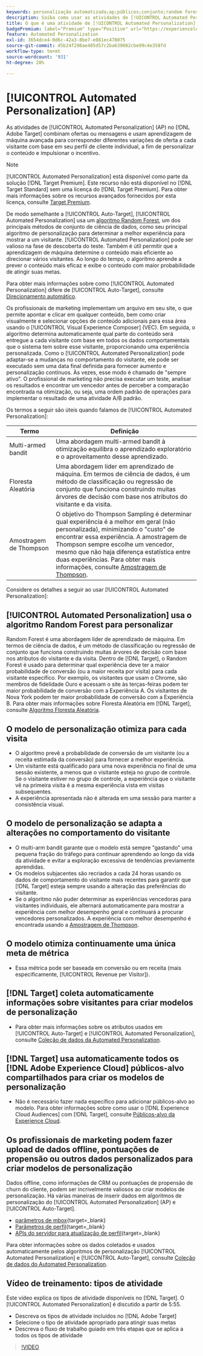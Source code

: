 ```yaml
---
keywords: personalização automatizada;ap;públicos;conjunto;random forest;multi-armed bandit;thompson sampling;ml;aprendizado de máquina
description: Saiba como usar as atividades de [!UICONTROL Automated Personalization] (AP) no  [!DNL Adobe Target] que usam aprendizagem de máquina avançada para corresponder diferentes variações de oferta a cada visitante.
title: O que é uma atividade de [!UICONTROL Automated Personalization] (AP)?
badgePremium: label="Premium" type="Positive" url="https://experienceleague.adobe.com/docs/target/using/introduction/intro.html?lang=en#premium newtab=true" tooltip="Consulte o que está incluído no Target Premium."
feature: Automated Personalization
exl-id: 3654dce4-0d6c-42a3-8be7-e081ec478075
source-git-commit: d5b24f298ae405d57c2ba639082cbe99c4e358fd
workflow-type: tm+mt
source-wordcount: '931'
ht-degree: 28%

---
```


# [!UICONTROL Automated Personalization] (AP)

As atividades de [!UICONTROL Automated Personalization] (AP) no [!DNL Adobe Target] combinam ofertas ou mensagens e usam aprendizagem de máquina avançada para corresponder diferentes variações de oferta a cada visitante com base em seu perfil de cliente individual, a fim de personalizar o conteúdo e impulsionar o incentivo.

>[!NOTE]
>
>[!UICONTROL Automated Personalization] está disponível como parte da solução [!DNL Target Premium]. Este recurso não está disponível no [!DNL Target Standard] sem uma licença do [!DNL Target Premium]. Para obter mais informações sobre os recursos avançados fornecidos por esta licença, consulte [Target Premium](/help/main/c-intro/intro.md#premium).

De modo semelhante a [!UICONTROL Auto-Target], [!UICONTROL Automated Personalization] usa um [algoritmo Random Forest](/help/main/c-activities/t-automated-personalization/algo-random-forest.md), um dos principais métodos de conjunto de ciência de dados, como seu principal algoritmo de personalização para determinar a melhor experiência para mostrar a um visitante. [!UICONTROL Automated Personalization] pode ser valioso na fase de descoberta do teste. Também é útil permitir que a aprendizagem de máquina determine o conteúdo mais eficiente ao direcionar vários visitantes. Ao longo do tempo, o algoritmo aprende a prever o conteúdo mais eficaz e exibe o conteúdo com maior probabilidade de atingir suas metas.

Para obter mais informações sobre como [!UICONTROL Automated Personalization] difere de [!UICONTROL Auto-Target], consulte [Direcionamento automático](/help/main/c-activities/auto-target/auto-target-to-optimize.md#section_BA4D83BE40F14A96BE7CBC7C7CF2A8FB).

Os profissionais de marketing implementam um arquivo em seu site, o que permite apontar e clicar em qualquer conteúdo, bem como criar visualmente e selecionar opções de conteúdo adicionais para essa área usando o [!UICONTROL Visual Experience Composer] (VEC). Em seguida, o algoritmo determina automaticamente qual parte do conteúdo será entregue a cada visitante com base em todos os dados comportamentais que o sistema tem sobre esse visitante, proporcionando uma experiência personalizada. Como o [!UICONTROL Automated Personalization] pode adaptar-se a mudanças no comportamento do visitante, ele pode ser executado sem uma data final definida para fornecer aumento e personalização contínuos. Às vezes, esse modo é chamado de &quot;sempre ativo&quot;. O profissional de marketing não precisa executar um teste, analisar os resultados e encontrar um vencedor antes de perceber a comparação encontrada na otimização, ou seja, uma ordem padrão de operações para implementar o resultado de uma atividade A/B padrão.

Os termos a seguir são úteis quando falamos de [!UICONTROL Automated Personalization]:

| Termo | Definição |
|---|---|
| Multi-armed bandit | Uma abordagem multi-armed bandit à otimização equilibra o aprendizado exploratório e o aproveitamento desse aprendizado. |
| Floresta Aleatória | Uma abordagem líder em aprendizado de máquina. Em termos de ciência de dados, é um método de classificação ou regressão de conjunto que funciona construindo muitas árvores de decisão com base nos atributos do visitante e da visita. |
| Amostragem de Thompson | O objetivo do Thompson Sampling é determinar qual experiência é a melhor em geral (não personalizada), minimizando o &quot;custo&quot; de encontrar essa experiência. A amostragem de Thompson sempre escolhe um vencedor, mesmo que não haja diferença estatística entre duas experiências. Para obter mais informações, consulte [Amostragem de Thompson](https://en.wikipedia.org/wiki/Thompson_sampling). |

Considere os detalhes a seguir ao usar [!UICONTROL Automated Personalization]:

## [!UICONTROL Automated Personalization] usa o algoritmo Random Forest para personalizar

Random Forest é uma abordagem líder de aprendizado de máquina. Em termos de ciência de dados, é um método de classificação ou regressão de conjunto que funciona construindo muitas árvores de decisão com base nos atributos do visitante e da visita. Dentro de [!DNL Target], o Random Forest é usado para determinar qual experiência deve ter a maior probabilidade de conversão (ou a maior receita por visita) para cada visitante específico. Por exemplo, os visitantes que usam o Chrome, são membros de fidelidade Ouro e acessam o site às terças-feiras podem ter maior probabilidade de conversão com a Experiência A. Os visitantes de Nova York podem ter maior probabilidade de conversão com a Experiência B. Para obter mais informações sobre Floresta Aleatória em [!DNL Target], consulte [Algoritmo Floresta Aleatória](/help/main/c-activities/t-automated-personalization/algo-random-forest.md).

## O modelo de personalização otimiza para cada visita

* O algoritmo prevê a probabilidade de conversão de um visitante (ou a receita estimada da conversão) para fornecer a melhor experiência.
* Um visitante está qualificado para uma nova experiência no final de uma sessão existente, a menos que o visitante esteja no grupo de controle. Se o visitante estiver no grupo de controle, a experiência que o visitante vê na primeira visita é a mesma experiência vista em visitas subsequentes.
* A experiência apresentada não é alterada em uma sessão para manter a consistência visual.

## O modelo de personalização se adapta a alterações no comportamento do visitante

* O multi-arm bandit garante que o modelo está sempre &quot;gastando&quot; uma pequena fração do tráfego para continuar aprendendo ao longo da vida da atividade e evitar a exploração excessiva de tendências previamente aprendidas.
* Os modelos subjacentes são recriados a cada 24 horas usando os dados de comportamento do visitante mais recentes para garantir que [!DNL Target] esteja sempre usando a alteração das preferências do visitante.
* Se o algoritmo não puder determinar as experiências vencedoras para visitantes individuais, ele alternará automaticamente para mostrar a experiência com melhor desempenho geral e continuará a procurar vencedores personalizados. A experiência com melhor desempenho é encontrada usando a [Amostragem de Thompson](https://en.wikipedia.org/wiki/Thompson_sampling).

## O modelo otimiza continuamente uma única meta de métrica

* Essa métrica pode ser baseada em conversão ou em receita (mais especificamente, [!UICONTROL Revenue per Visitor]).

## [!DNL Target] coleta automaticamente informações sobre visitantes para criar modelos de personalização

* Para obter mais informações sobre os atributos usados em [!UICONTROL Auto-Target] e [!UICONTROL Automated Personalization], consulte [Coleção de dados da Automated Personalization](/help/main/c-activities/t-automated-personalization/ap-data.md).

## [!DNL Target] usa automaticamente todos os [!DNL Adobe Experience Cloud] públicos-alvo compartilhados para criar os modelos de personalização

* Não é necessário fazer nada específico para adicionar públicos-alvo ao modelo. Para obter informações sobre como usar o [!DNL Experience Cloud Audiences] com [!DNL Target], consulte [Públicos-alvo da Experience Cloud](/help/main/c-integrating-target-with-mac/mmp.md).

## Os profissionais de marketing podem fazer upload de dados offline, pontuações de propensão ou outros dados personalizados para criar modelos de personalização

Dados offline, como informações de CRM ou pontuações de propensão de churn do cliente, podem ser incrivelmente valiosos ao criar modelos de personalização. Há várias maneiras de inserir dados em algoritmos de personalização do [!UICONTROL Automated Personalization] (AP) e [!UICONTROL Auto-Target].

* [parâmetros de mbox](https://experienceleague.adobe.com/docs/target-dev/developer/implementation/methods/methods-to-get-data-into-target.html?lang=pt-BR){target=_blank}
* [Parâmetros de perfil](https://experienceleague.adobe.com/docs/target-dev/developer/implementation/methods/methods-to-get-data-into-target.html?lang=pt-BR){target=_blank}
* [APIs do servidor para atualização de perfil](https://experienceleague.adobe.com/docs/target-dev/developer/implementation/methods/methods-to-get-data-into-target.html?lang=pt-BR){target=_blank}

Para obter informações sobre os dados coletados e usados automaticamente pelos algoritmos de personalização [!UICONTROL Automated Personalization] e [!UICONTROL Auto-Target], consulte [Coleção de dados do Automated Personalization](/help/main/c-activities/t-automated-personalization/ap-data.md).

## Vídeo de treinamento: tipos de atividade

Este vídeo explica os tipos de atividade disponíveis no [!DNL Target]. O [!UICONTROL Automated Personalization] é discutido a partir de 5:55.

* Descreva os tipos de atividade incluídos no [!DNL Adobe Target]
* Selecione o tipo de atividade apropriado para atingir suas metas
* Descreva o fluxo de trabalho guiado em três etapas que se aplica a todos os tipos de atividade

>[!VIDEO](https://video.tv.adobe.com/v/17386)
